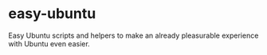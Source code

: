 easy-ubuntu
===========

Easy Ubuntu scripts and helpers to make an already pleasurable experience with Ubuntu even easier.
